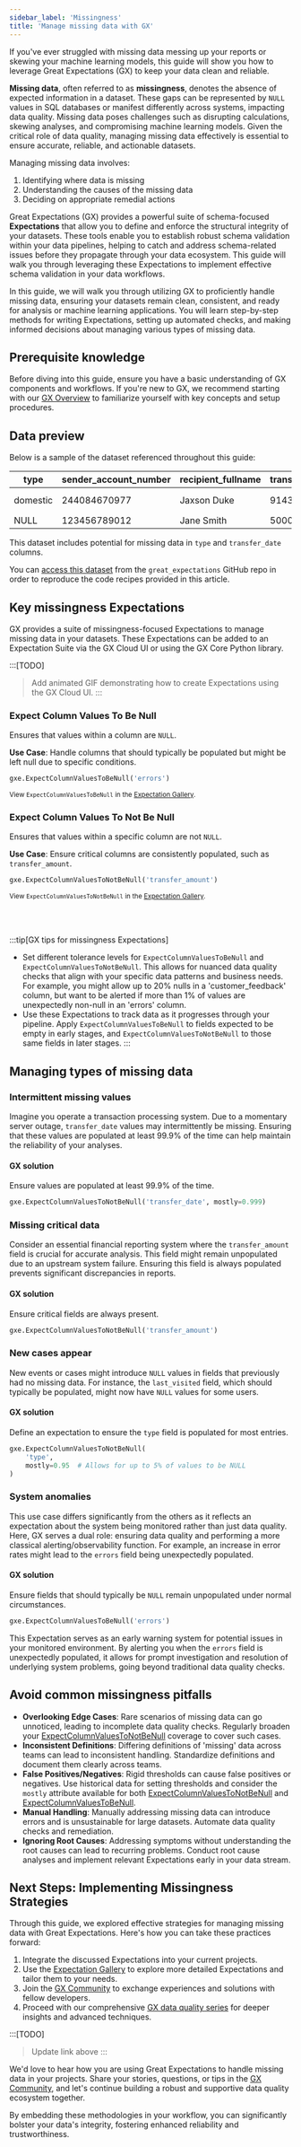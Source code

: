 ```yaml
---
sidebar_label: 'Missingness'
title: 'Manage missing data with GX'
---
```


If you've ever struggled with missing data messing up your reports or skewing your machine learning models, this guide will show you how to leverage Great Expectations (GX) to keep your data clean and reliable.

**Missing data**, often referred to as **missingness**, denotes the absence of expected information in a dataset. These gaps can be represented by `NULL` values in SQL databases or manifest differently across systems, impacting data quality. Missing data poses challenges such as disrupting calculations, skewing analyses, and compromising machine learning models. Given the critical role of data quality, managing missing data effectively is essential to ensure accurate, reliable, and actionable datasets.

Managing missing data involves:

1. Identifying where data is missing
2. Understanding the causes of the missing data
3. Deciding on appropriate remedial actions

Great Expectations (GX) provides a powerful suite of schema-focused **Expectations** that allow you
to define and enforce the structural integrity of your datasets. These tools enable you to establish
robust schema validation within your data pipelines, helping to catch and address schema-related
issues before they propagate through your data ecosystem. This guide will walk you through
leveraging these Expectations to implement effective schema validation in your data workflows.

In this guide, we will walk you through utilizing GX to proficiently handle missing data, ensuring your datasets remain clean, consistent, and ready for analysis or machine learning applications. You will learn step-by-step methods for writing Expectations, setting up automated checks, and making informed decisions about managing various types of missing data.

## Prerequisite knowledge

Before diving into this guide, ensure you have a basic understanding of GX components and workflows. If you're new to GX, we recommend starting with our [GX Overview](/core/introduction/gx_overview.md) to familiarize yourself with key concepts and setup procedures.

## Data preview

Below is a sample of the dataset referenced throughout this guide:

| type     | sender_account_number  | recipient_fullname | transfer_amount | transfer_date       | errors |
|----------|------------------------|--------------------|-----------------|---------------------|--------|
| domestic | 244084670977           | Jaxson Duke        | 9143.40         | 2024-05-01 01:12    | NULL   |
| NULL     | 123456789012           | Jane Smith         | 5000.00         | NULL                | NULL   |

This dataset includes potential for missing data in `type` and `transfer_date` columns.

You can [access this dataset](https://raw.githubusercontent.com/great-expectations/great_expectations/develop/tests/test_sets/learn_data_quality_use_cases/missingness.csv) from the `great_expectations` GitHub repo in order to reproduce the code recipes provided in this article.


## Key missingness Expectations

GX provides a suite of missingness-focused Expectations to manage missing data in your datasets. These Expectations can be added to an Expectation Suite via the GX Cloud UI or using the GX Core Python library.


:::[TODO]
> Add animated GIF demonstrating how to create Expectations using the GX Cloud UI.
:::

### Expect Column Values To Be Null

Ensures that values within a column are `NULL`.

**Use Case**: Handle columns that should typically be populated but might be left null due to specific conditions.

```python title="" name="docs/docusaurus/docs/reference/learn/data_quality_use_cases/missingness_resources/missingness_expectations.py ExpectColumnValuesToBeNull"
gxe.ExpectColumnValuesToBeNull('errors')
```

<sup>View `ExpectColumnValuesToBeNull` in the [Expectation Gallery](https://greatexpectations.io/expectations/expect_column_values_to_be_null).</sup>

### Expect Column Values To Not Be Null

Ensures that values within a specific column are not `NULL`.

**Use Case**: Ensure critical columns are consistently populated, such as `transfer_amount`.

```python title="Python" name="docs/docusaurus/docs/reference/learn/data_quality_use_cases/missingness_resources/missing_expectations.py ExpectColumnValuesToNotBeNull"
gxe.ExpectColumnValuesToNotBeNull('transfer_amount')
```

<sup>View `ExpectColumnValuesToNotBeNull` in the [Expectation Gallery](https://greatexpectations.io/expectations/expect_column_values_to_not_be_null).</sup>

<br/>
<br/>

:::tip[GX tips for missingness Expectations]
- Set different tolerance levels for `ExpectColumnValuesToBeNull` and `ExpectColumnValuesToNotBeNull`. This allows for nuanced data quality checks that align with your specific data patterns and business needs. For example, you might allow up to 20% nulls in a 'customer_feedback' column, but want to be alerted if more than 1% of values are unexpectedly non-null in an 'errors' column.
- Use these Expectations to track data as it progresses through your pipeline. Apply `ExpectColumnValuesToBeNull` to fields expected to be empty in early stages, and `ExpectColumnValuesToNotBeNull` to those same fields in later stages.
:::

## Managing types of missing data

### Intermittent missing values

Imagine you operate a transaction processing system. Due to a momentary server outage, `transfer_date` values may intermittently be missing. Ensuring that these values are populated at least 99.9% of the time can help maintain the reliability of your analyses.

#### GX solution
Ensure values are populated at least 99.9% of the time.

```python title="" name="docs/docusaurus/docs/reference/learn/data_quality_use_cases/missingness_resources/missingness_expectations.py intermittent_missing_values"
gxe.ExpectColumnValuesToNotBeNull('transfer_date', mostly=0.999)
```

### Missing critical data

Consider an essential financial reporting system where the `transfer_amount` field is crucial for accurate analysis. This field might remain unpopulated due to an upstream system failure. Ensuring this field is always populated prevents significant discrepancies in reports.

#### GX solution
Ensure critical fields are always present.

```python title="" name="docs/docusaurus/docs/reference/learn/data_quality_use_cases/missingness_resources/missingness_expectations.py missing_critical_data"
gxe.ExpectColumnValuesToNotBeNull('transfer_amount')
```

### New cases appear

New events or cases might introduce `NULL` values in fields that previously had no missing data. For instance, the `last_visited` field, which should typically be populated, might now have `NULL` values for some users.

#### GX solution
Define an expectation to ensure the `type` field is populated for most entries.

```python title="" name="docs/docusaurus/docs/reference/learn/data_quality_use_cases/missingness_resources/missingness_expectations.py new_cases_appear"
gxe.ExpectColumnValuesToNotBeNull(
    'type',
    mostly=0.95  # Allows for up to 5% of values to be NULL
)
```

### System anomalies

This use case differs significantly from the others as it reflects an expectation about the system being monitored rather than just data quality. Here, GX serves a dual role: ensuring data quality and performing a more classical alerting/observability function. For example, an increase in error rates might lead to the `errors` field being unexpectedly populated.

#### GX solution
Ensure fields that should typically be `NULL` remain unpopulated under normal circumstances.

```python title="" name="docs/docusaurus/docs/reference/learn/data_quality_use_cases/missingness_resources/missingness_expectations.py system_anomalies"
gxe.ExpectColumnValuesToBeNull('errors')
```

This Expectation serves as an early warning system for potential issues in your monitored environment. By alerting you when the `errors` field is unexpectedly populated, it allows for prompt investigation and resolution of underlying system problems, going beyond traditional data quality checks.

## Avoid common missingness pitfalls

- **Overlooking Edge Cases**: Rare scenarios of missing data can go unnoticed, leading to incomplete data quality checks. Regularly broaden your [ExpectColumnValuesToNotBeNull](#expect-column-values-to-not-be-null) coverage to cover such cases.
- **Inconsistent Definitions**: Differing definitions of 'missing' data across teams can lead to inconsistent handling. Standardize definitions and document them clearly across teams.
- **False Positives/Negatives**: Rigid thresholds can cause false positives or negatives. Use historical data for setting thresholds and consider the `mostly` attribute available for both [ExpectColumnValuesToNotBeNull](#expect-column-values-to-not-be-null) and [ExpectColumnValuesToBeNull](#expect-column-values-to-be-null).
- **Manual Handling**: Manually addressing missing data can introduce errors and is unsustainable for large datasets. Automate data quality checks and remediation.
- **Ignoring Root Causes**: Addressing symptoms without understanding the root causes can lead to recurring problems. Conduct root cause analyses and implement relevant Expectations early in your data stream.

## Next Steps: Implementing Missingness Strategies

Through this guide, we explored effective strategies for managing missing data with Great Expectations. Here's how you can take these practices forward:

1. Integrate the discussed Expectations into your current projects.
2. Use the [Expectation Gallery](https://greatexpectations.io/expectations/) to explore more detailed Expectations and tailor them to your needs.
3. Join the [GX Community](https://discourse.greatexpectations.io/c/share/18) to exchange experiences and solutions with fellow developers.
4. Proceed with our comprehensive [GX data quality series](#) for deeper insights and advanced techniques.

:::[TODO]
> Update link above
:::

We'd love to hear how you are using Great Expectations to handle missing data in your projects. Share your stories, questions, or tips in the [GX Community](https://discourse.greatexpectations.io/c/share/18), and let's continue building a robust and supportive data quality ecosystem together.

By embedding these methodologies in your workflow, you can significantly bolster your data's integrity, fostering enhanced reliability and trustworthiness.
